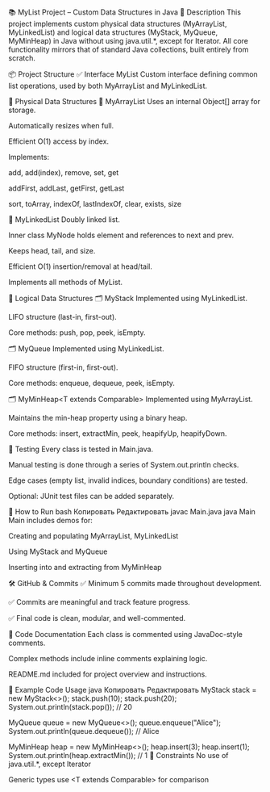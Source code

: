 ﻿📚 MyList Project – Custom Data Structures in Java
🧩 Description
This project implements custom physical data structures (MyArrayList, MyLinkedList) and logical data structures (MyStack, MyQueue, MyMinHeap) in Java without using java.util.*, except for Iterator. All core functionality mirrors that of standard Java collections, built entirely from scratch.

📦 Project Structure
✅ Interface
MyList<T>
Custom interface defining common list operations, used by both MyArrayList and MyLinkedList.

🔧 Physical Data Structures
📂 MyArrayList<T>
Uses an internal Object[] array for storage.

Automatically resizes when full.

Efficient O(1) access by index.

Implements:

add, add(index), remove, set, get

addFirst, addLast, getFirst, getLast

sort, toArray, indexOf, lastIndexOf, clear, exists, size

📂 MyLinkedList<T>
Doubly linked list.

Inner class MyNode holds element and references to next and prev.

Keeps head, tail, and size.

Efficient O(1) insertion/removal at head/tail.

Implements all methods of MyList.

🧠 Logical Data Structures
🗂️ MyStack<T>
Implemented using MyLinkedList<T>.

LIFO structure (last-in, first-out).

Core methods: push, pop, peek, isEmpty.

🗂️ MyQueue<T>
Implemented using MyLinkedList<T>.

FIFO structure (first-in, first-out).

Core methods: enqueue, dequeue, peek, isEmpty.

🗂️ MyMinHeap<T extends Comparable<T>>
Implemented using MyArrayList<T>.

Maintains the min-heap property using a binary heap.

Core methods: insert, extractMin, peek, heapifyUp, heapifyDown.

🧪 Testing
Every class is tested in Main.java.

Manual testing is done through a series of System.out.println checks.

Edge cases (empty list, invalid indices, boundary conditions) are tested.

Optional: JUnit test files can be added separately.

📘 How to Run
bash
Копировать
Редактировать
javac Main.java
java Main
Main includes demos for:

Creating and populating MyArrayList, MyLinkedList

Using MyStack and MyQueue

Inserting into and extracting from MyMinHeap

🛠 GitHub & Commits
✅ Minimum 5 commits made throughout development.

✅ Commits are meaningful and track feature progress.

✅ Final code is clean, modular, and well-commented.

💬 Code Documentation
Each class is commented using JavaDoc-style comments.

Complex methods include inline comments explaining logic.

README.md included for project overview and instructions.

📌 Example Code Usage
java
Копировать
Редактировать
MyStack<Integer> stack = new MyStack<>();
stack.push(10);
stack.push(20);
System.out.println(stack.pop()); // 20

MyQueue<String> queue = new MyQueue<>();
queue.enqueue("Alice");
System.out.println(queue.dequeue()); // Alice

MyMinHeap<Integer> heap = new MyMinHeap<>();
heap.insert(3);
heap.insert(1);
System.out.println(heap.extractMin()); // 1
🔐 Constraints
No use of java.util.*, except Iterator

Generic types use <T extends Comparable<T>> for comparison